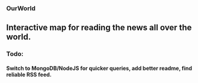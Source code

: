 ### OurWorld 

## Interactive map for reading the news all over the world.

### Todo:
#### Switch to MongoDB/NodeJS for quicker queries, add better readme, find reliable RSS feed.